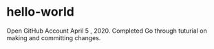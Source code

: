 # hello-world
Open GitHub Account April 5 , 2020.  Completed
Go through tuturial on making and committing changes.
